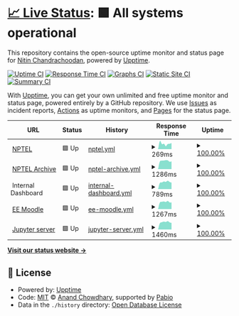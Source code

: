 # [📈 Live Status](https://nchandra75.github.io/upptime): <!--live status--> **🟩 All systems operational**

This repository contains the open-source uptime monitor and status page for [Nitin Chandrachoodan](https://nchandra75.github.io/upptime), powered by [Upptime](https://github.com/upptime/upptime).

[![Uptime CI](https://github.com/nchandra75/upptime/workflows/Uptime%20CI/badge.svg)](https://github.com/nchandra75/upptime/actions?query=workflow%3A%22Uptime+CI%22)
[![Response Time CI](https://github.com/nchandra75/upptime/workflows/Response%20Time%20CI/badge.svg)](https://github.com/nchandra75/upptime/actions?query=workflow%3A%22Response+Time+CI%22)
[![Graphs CI](https://github.com/nchandra75/upptime/workflows/Graphs%20CI/badge.svg)](https://github.com/nchandra75/upptime/actions?query=workflow%3A%22Graphs+CI%22)
[![Static Site CI](https://github.com/nchandra75/upptime/workflows/Static%20Site%20CI/badge.svg)](https://github.com/nchandra75/upptime/actions?query=workflow%3A%22Static+Site+CI%22)
[![Summary CI](https://github.com/nchandra75/upptime/workflows/Summary%20CI/badge.svg)](https://github.com/nchandra75/upptime/actions?query=workflow%3A%22Summary+CI%22)

With [Upptime](https://upptime.js.org), you can get your own unlimited and free uptime monitor and status page, powered entirely by a GitHub repository. We use [Issues](https://github.com/nchandra75/upptime/issues) as incident reports, [Actions](https://github.com/nchandra75/upptime/actions) as uptime monitors, and [Pages](https://nchandra75.github.io/upptime) for the status page.

<!--start: status pages-->
<!-- This summary is generated by Upptime (https://github.com/upptime/upptime) -->
<!-- Do not edit this manually, your changes will be overwritten -->
<!-- prettier-ignore -->
| URL | Status | History | Response Time | Uptime |
| --- | ------ | ------- | ------------- | ------ |
| <img alt="" src="https://icons.duckduckgo.com/ip3/nptel.ac.in.ico" height="13"> [NPTEL](https://nptel.ac.in) | 🟩 Up | [nptel.yml](https://github.com/nchandra75/upptime/commits/HEAD/history/nptel.yml) | <details><summary><img alt="Response time graph" src="./graphs/nptel/response-time-week.png" height="20"> 269ms</summary><br><a href="https://nchandra75.github.io/upptime/history/nptel"><img alt="Response time 266" src="https://img.shields.io/endpoint?url=https%3A%2F%2Fraw.githubusercontent.com%2Fnchandra75%2Fupptime%2FHEAD%2Fapi%2Fnptel%2Fresponse-time.json"></a><br><a href="https://nchandra75.github.io/upptime/history/nptel"><img alt="24-hour response time 302" src="https://img.shields.io/endpoint?url=https%3A%2F%2Fraw.githubusercontent.com%2Fnchandra75%2Fupptime%2FHEAD%2Fapi%2Fnptel%2Fresponse-time-day.json"></a><br><a href="https://nchandra75.github.io/upptime/history/nptel"><img alt="7-day response time 269" src="https://img.shields.io/endpoint?url=https%3A%2F%2Fraw.githubusercontent.com%2Fnchandra75%2Fupptime%2FHEAD%2Fapi%2Fnptel%2Fresponse-time-week.json"></a><br><a href="https://nchandra75.github.io/upptime/history/nptel"><img alt="30-day response time 256" src="https://img.shields.io/endpoint?url=https%3A%2F%2Fraw.githubusercontent.com%2Fnchandra75%2Fupptime%2FHEAD%2Fapi%2Fnptel%2Fresponse-time-month.json"></a><br><a href="https://nchandra75.github.io/upptime/history/nptel"><img alt="1-year response time 266" src="https://img.shields.io/endpoint?url=https%3A%2F%2Fraw.githubusercontent.com%2Fnchandra75%2Fupptime%2FHEAD%2Fapi%2Fnptel%2Fresponse-time-year.json"></a></details> | <details><summary><a href="https://nchandra75.github.io/upptime/history/nptel">100.00%</a></summary><a href="https://nchandra75.github.io/upptime/history/nptel"><img alt="All-time uptime 99.96%" src="https://img.shields.io/endpoint?url=https%3A%2F%2Fraw.githubusercontent.com%2Fnchandra75%2Fupptime%2FHEAD%2Fapi%2Fnptel%2Fuptime.json"></a><br><a href="https://nchandra75.github.io/upptime/history/nptel"><img alt="24-hour uptime 100.00%" src="https://img.shields.io/endpoint?url=https%3A%2F%2Fraw.githubusercontent.com%2Fnchandra75%2Fupptime%2FHEAD%2Fapi%2Fnptel%2Fuptime-day.json"></a><br><a href="https://nchandra75.github.io/upptime/history/nptel"><img alt="7-day uptime 100.00%" src="https://img.shields.io/endpoint?url=https%3A%2F%2Fraw.githubusercontent.com%2Fnchandra75%2Fupptime%2FHEAD%2Fapi%2Fnptel%2Fuptime-week.json"></a><br><a href="https://nchandra75.github.io/upptime/history/nptel"><img alt="30-day uptime 100.00%" src="https://img.shields.io/endpoint?url=https%3A%2F%2Fraw.githubusercontent.com%2Fnchandra75%2Fupptime%2FHEAD%2Fapi%2Fnptel%2Fuptime-month.json"></a><br><a href="https://nchandra75.github.io/upptime/history/nptel"><img alt="1-year uptime 99.96%" src="https://img.shields.io/endpoint?url=https%3A%2F%2Fraw.githubusercontent.com%2Fnchandra75%2Fupptime%2FHEAD%2Fapi%2Fnptel%2Fuptime-year.json"></a></details>
| <img alt="" src="https://icons.duckduckgo.com/ip3/archive.nptel.ac.in.ico" height="13"> [NPTEL Archive](https://archive.nptel.ac.in) | 🟩 Up | [nptel-archive.yml](https://github.com/nchandra75/upptime/commits/HEAD/history/nptel-archive.yml) | <details><summary><img alt="Response time graph" src="./graphs/nptel-archive/response-time-week.png" height="20"> 1286ms</summary><br><a href="https://nchandra75.github.io/upptime/history/nptel-archive"><img alt="Response time 1304" src="https://img.shields.io/endpoint?url=https%3A%2F%2Fraw.githubusercontent.com%2Fnchandra75%2Fupptime%2FHEAD%2Fapi%2Fnptel-archive%2Fresponse-time.json"></a><br><a href="https://nchandra75.github.io/upptime/history/nptel-archive"><img alt="24-hour response time 1197" src="https://img.shields.io/endpoint?url=https%3A%2F%2Fraw.githubusercontent.com%2Fnchandra75%2Fupptime%2FHEAD%2Fapi%2Fnptel-archive%2Fresponse-time-day.json"></a><br><a href="https://nchandra75.github.io/upptime/history/nptel-archive"><img alt="7-day response time 1286" src="https://img.shields.io/endpoint?url=https%3A%2F%2Fraw.githubusercontent.com%2Fnchandra75%2Fupptime%2FHEAD%2Fapi%2Fnptel-archive%2Fresponse-time-week.json"></a><br><a href="https://nchandra75.github.io/upptime/history/nptel-archive"><img alt="30-day response time 1282" src="https://img.shields.io/endpoint?url=https%3A%2F%2Fraw.githubusercontent.com%2Fnchandra75%2Fupptime%2FHEAD%2Fapi%2Fnptel-archive%2Fresponse-time-month.json"></a><br><a href="https://nchandra75.github.io/upptime/history/nptel-archive"><img alt="1-year response time 1304" src="https://img.shields.io/endpoint?url=https%3A%2F%2Fraw.githubusercontent.com%2Fnchandra75%2Fupptime%2FHEAD%2Fapi%2Fnptel-archive%2Fresponse-time-year.json"></a></details> | <details><summary><a href="https://nchandra75.github.io/upptime/history/nptel-archive">100.00%</a></summary><a href="https://nchandra75.github.io/upptime/history/nptel-archive"><img alt="All-time uptime 99.97%" src="https://img.shields.io/endpoint?url=https%3A%2F%2Fraw.githubusercontent.com%2Fnchandra75%2Fupptime%2FHEAD%2Fapi%2Fnptel-archive%2Fuptime.json"></a><br><a href="https://nchandra75.github.io/upptime/history/nptel-archive"><img alt="24-hour uptime 100.00%" src="https://img.shields.io/endpoint?url=https%3A%2F%2Fraw.githubusercontent.com%2Fnchandra75%2Fupptime%2FHEAD%2Fapi%2Fnptel-archive%2Fuptime-day.json"></a><br><a href="https://nchandra75.github.io/upptime/history/nptel-archive"><img alt="7-day uptime 100.00%" src="https://img.shields.io/endpoint?url=https%3A%2F%2Fraw.githubusercontent.com%2Fnchandra75%2Fupptime%2FHEAD%2Fapi%2Fnptel-archive%2Fuptime-week.json"></a><br><a href="https://nchandra75.github.io/upptime/history/nptel-archive"><img alt="30-day uptime 99.96%" src="https://img.shields.io/endpoint?url=https%3A%2F%2Fraw.githubusercontent.com%2Fnchandra75%2Fupptime%2FHEAD%2Fapi%2Fnptel-archive%2Fuptime-month.json"></a><br><a href="https://nchandra75.github.io/upptime/history/nptel-archive"><img alt="1-year uptime 99.97%" src="https://img.shields.io/endpoint?url=https%3A%2F%2Fraw.githubusercontent.com%2Fnchandra75%2Fupptime%2FHEAD%2Fapi%2Fnptel-archive%2Fuptime-year.json"></a></details>
| <img alt="" src="https://icons.duckduckgo.com/ip3/null.ico" height="13"> Internal Dashboard | 🟩 Up | [internal-dashboard.yml](https://github.com/nchandra75/upptime/commits/HEAD/history/internal-dashboard.yml) | <details><summary><img alt="Response time graph" src="./graphs/internal-dashboard/response-time-week.png" height="20"> 789ms</summary><br><a href="https://nchandra75.github.io/upptime/history/internal-dashboard"><img alt="Response time 790" src="https://img.shields.io/endpoint?url=https%3A%2F%2Fraw.githubusercontent.com%2Fnchandra75%2Fupptime%2FHEAD%2Fapi%2Finternal-dashboard%2Fresponse-time.json"></a><br><a href="https://nchandra75.github.io/upptime/history/internal-dashboard"><img alt="24-hour response time 721" src="https://img.shields.io/endpoint?url=https%3A%2F%2Fraw.githubusercontent.com%2Fnchandra75%2Fupptime%2FHEAD%2Fapi%2Finternal-dashboard%2Fresponse-time-day.json"></a><br><a href="https://nchandra75.github.io/upptime/history/internal-dashboard"><img alt="7-day response time 789" src="https://img.shields.io/endpoint?url=https%3A%2F%2Fraw.githubusercontent.com%2Fnchandra75%2Fupptime%2FHEAD%2Fapi%2Finternal-dashboard%2Fresponse-time-week.json"></a><br><a href="https://nchandra75.github.io/upptime/history/internal-dashboard"><img alt="30-day response time 799" src="https://img.shields.io/endpoint?url=https%3A%2F%2Fraw.githubusercontent.com%2Fnchandra75%2Fupptime%2FHEAD%2Fapi%2Finternal-dashboard%2Fresponse-time-month.json"></a><br><a href="https://nchandra75.github.io/upptime/history/internal-dashboard"><img alt="1-year response time 790" src="https://img.shields.io/endpoint?url=https%3A%2F%2Fraw.githubusercontent.com%2Fnchandra75%2Fupptime%2FHEAD%2Fapi%2Finternal-dashboard%2Fresponse-time-year.json"></a></details> | <details><summary><a href="https://nchandra75.github.io/upptime/history/internal-dashboard">100.00%</a></summary><a href="https://nchandra75.github.io/upptime/history/internal-dashboard"><img alt="All-time uptime 99.97%" src="https://img.shields.io/endpoint?url=https%3A%2F%2Fraw.githubusercontent.com%2Fnchandra75%2Fupptime%2FHEAD%2Fapi%2Finternal-dashboard%2Fuptime.json"></a><br><a href="https://nchandra75.github.io/upptime/history/internal-dashboard"><img alt="24-hour uptime 100.00%" src="https://img.shields.io/endpoint?url=https%3A%2F%2Fraw.githubusercontent.com%2Fnchandra75%2Fupptime%2FHEAD%2Fapi%2Finternal-dashboard%2Fuptime-day.json"></a><br><a href="https://nchandra75.github.io/upptime/history/internal-dashboard"><img alt="7-day uptime 100.00%" src="https://img.shields.io/endpoint?url=https%3A%2F%2Fraw.githubusercontent.com%2Fnchandra75%2Fupptime%2FHEAD%2Fapi%2Finternal-dashboard%2Fuptime-week.json"></a><br><a href="https://nchandra75.github.io/upptime/history/internal-dashboard"><img alt="30-day uptime 99.96%" src="https://img.shields.io/endpoint?url=https%3A%2F%2Fraw.githubusercontent.com%2Fnchandra75%2Fupptime%2FHEAD%2Fapi%2Finternal-dashboard%2Fuptime-month.json"></a><br><a href="https://nchandra75.github.io/upptime/history/internal-dashboard"><img alt="1-year uptime 99.97%" src="https://img.shields.io/endpoint?url=https%3A%2F%2Fraw.githubusercontent.com%2Fnchandra75%2Fupptime%2FHEAD%2Fapi%2Finternal-dashboard%2Fuptime-year.json"></a></details>
| <img alt="" src="https://icons.duckduckgo.com/ip3/eex.dev.iitm.ac.in.ico" height="13"> [EE Moodle](https://eex.dev.iitm.ac.in) | 🟩 Up | [ee-moodle.yml](https://github.com/nchandra75/upptime/commits/HEAD/history/ee-moodle.yml) | <details><summary><img alt="Response time graph" src="./graphs/ee-moodle/response-time-week.png" height="20"> 1267ms</summary><br><a href="https://nchandra75.github.io/upptime/history/ee-moodle"><img alt="Response time 1266" src="https://img.shields.io/endpoint?url=https%3A%2F%2Fraw.githubusercontent.com%2Fnchandra75%2Fupptime%2FHEAD%2Fapi%2Fee-moodle%2Fresponse-time.json"></a><br><a href="https://nchandra75.github.io/upptime/history/ee-moodle"><img alt="24-hour response time 1179" src="https://img.shields.io/endpoint?url=https%3A%2F%2Fraw.githubusercontent.com%2Fnchandra75%2Fupptime%2FHEAD%2Fapi%2Fee-moodle%2Fresponse-time-day.json"></a><br><a href="https://nchandra75.github.io/upptime/history/ee-moodle"><img alt="7-day response time 1267" src="https://img.shields.io/endpoint?url=https%3A%2F%2Fraw.githubusercontent.com%2Fnchandra75%2Fupptime%2FHEAD%2Fapi%2Fee-moodle%2Fresponse-time-week.json"></a><br><a href="https://nchandra75.github.io/upptime/history/ee-moodle"><img alt="30-day response time 1267" src="https://img.shields.io/endpoint?url=https%3A%2F%2Fraw.githubusercontent.com%2Fnchandra75%2Fupptime%2FHEAD%2Fapi%2Fee-moodle%2Fresponse-time-month.json"></a><br><a href="https://nchandra75.github.io/upptime/history/ee-moodle"><img alt="1-year response time 1266" src="https://img.shields.io/endpoint?url=https%3A%2F%2Fraw.githubusercontent.com%2Fnchandra75%2Fupptime%2FHEAD%2Fapi%2Fee-moodle%2Fresponse-time-year.json"></a></details> | <details><summary><a href="https://nchandra75.github.io/upptime/history/ee-moodle">100.00%</a></summary><a href="https://nchandra75.github.io/upptime/history/ee-moodle"><img alt="All-time uptime 99.97%" src="https://img.shields.io/endpoint?url=https%3A%2F%2Fraw.githubusercontent.com%2Fnchandra75%2Fupptime%2FHEAD%2Fapi%2Fee-moodle%2Fuptime.json"></a><br><a href="https://nchandra75.github.io/upptime/history/ee-moodle"><img alt="24-hour uptime 100.00%" src="https://img.shields.io/endpoint?url=https%3A%2F%2Fraw.githubusercontent.com%2Fnchandra75%2Fupptime%2FHEAD%2Fapi%2Fee-moodle%2Fuptime-day.json"></a><br><a href="https://nchandra75.github.io/upptime/history/ee-moodle"><img alt="7-day uptime 100.00%" src="https://img.shields.io/endpoint?url=https%3A%2F%2Fraw.githubusercontent.com%2Fnchandra75%2Fupptime%2FHEAD%2Fapi%2Fee-moodle%2Fuptime-week.json"></a><br><a href="https://nchandra75.github.io/upptime/history/ee-moodle"><img alt="30-day uptime 99.96%" src="https://img.shields.io/endpoint?url=https%3A%2F%2Fraw.githubusercontent.com%2Fnchandra75%2Fupptime%2FHEAD%2Fapi%2Fee-moodle%2Fuptime-month.json"></a><br><a href="https://nchandra75.github.io/upptime/history/ee-moodle"><img alt="1-year uptime 99.97%" src="https://img.shields.io/endpoint?url=https%3A%2F%2Fraw.githubusercontent.com%2Fnchandra75%2Fupptime%2FHEAD%2Fapi%2Fee-moodle%2Fuptime-year.json"></a></details>
| <img alt="" src="https://icons.duckduckgo.com/ip3/jup.dev.iitm.ac.in.ico" height="13"> [Jupyter server](https://jup.dev.iitm.ac.in) | 🟩 Up | [jupyter-server.yml](https://github.com/nchandra75/upptime/commits/HEAD/history/jupyter-server.yml) | <details><summary><img alt="Response time graph" src="./graphs/jupyter-server/response-time-week.png" height="20"> 1460ms</summary><br><a href="https://nchandra75.github.io/upptime/history/jupyter-server"><img alt="Response time 3496" src="https://img.shields.io/endpoint?url=https%3A%2F%2Fraw.githubusercontent.com%2Fnchandra75%2Fupptime%2FHEAD%2Fapi%2Fjupyter-server%2Fresponse-time.json"></a><br><a href="https://nchandra75.github.io/upptime/history/jupyter-server"><img alt="24-hour response time 1323" src="https://img.shields.io/endpoint?url=https%3A%2F%2Fraw.githubusercontent.com%2Fnchandra75%2Fupptime%2FHEAD%2Fapi%2Fjupyter-server%2Fresponse-time-day.json"></a><br><a href="https://nchandra75.github.io/upptime/history/jupyter-server"><img alt="7-day response time 1460" src="https://img.shields.io/endpoint?url=https%3A%2F%2Fraw.githubusercontent.com%2Fnchandra75%2Fupptime%2FHEAD%2Fapi%2Fjupyter-server%2Fresponse-time-week.json"></a><br><a href="https://nchandra75.github.io/upptime/history/jupyter-server"><img alt="30-day response time 3419" src="https://img.shields.io/endpoint?url=https%3A%2F%2Fraw.githubusercontent.com%2Fnchandra75%2Fupptime%2FHEAD%2Fapi%2Fjupyter-server%2Fresponse-time-month.json"></a><br><a href="https://nchandra75.github.io/upptime/history/jupyter-server"><img alt="1-year response time 3496" src="https://img.shields.io/endpoint?url=https%3A%2F%2Fraw.githubusercontent.com%2Fnchandra75%2Fupptime%2FHEAD%2Fapi%2Fjupyter-server%2Fresponse-time-year.json"></a></details> | <details><summary><a href="https://nchandra75.github.io/upptime/history/jupyter-server">100.00%</a></summary><a href="https://nchandra75.github.io/upptime/history/jupyter-server"><img alt="All-time uptime 99.85%" src="https://img.shields.io/endpoint?url=https%3A%2F%2Fraw.githubusercontent.com%2Fnchandra75%2Fupptime%2FHEAD%2Fapi%2Fjupyter-server%2Fuptime.json"></a><br><a href="https://nchandra75.github.io/upptime/history/jupyter-server"><img alt="24-hour uptime 100.00%" src="https://img.shields.io/endpoint?url=https%3A%2F%2Fraw.githubusercontent.com%2Fnchandra75%2Fupptime%2FHEAD%2Fapi%2Fjupyter-server%2Fuptime-day.json"></a><br><a href="https://nchandra75.github.io/upptime/history/jupyter-server"><img alt="7-day uptime 100.00%" src="https://img.shields.io/endpoint?url=https%3A%2F%2Fraw.githubusercontent.com%2Fnchandra75%2Fupptime%2FHEAD%2Fapi%2Fjupyter-server%2Fuptime-week.json"></a><br><a href="https://nchandra75.github.io/upptime/history/jupyter-server"><img alt="30-day uptime 99.87%" src="https://img.shields.io/endpoint?url=https%3A%2F%2Fraw.githubusercontent.com%2Fnchandra75%2Fupptime%2FHEAD%2Fapi%2Fjupyter-server%2Fuptime-month.json"></a><br><a href="https://nchandra75.github.io/upptime/history/jupyter-server"><img alt="1-year uptime 99.85%" src="https://img.shields.io/endpoint?url=https%3A%2F%2Fraw.githubusercontent.com%2Fnchandra75%2Fupptime%2FHEAD%2Fapi%2Fjupyter-server%2Fuptime-year.json"></a></details>

<!--end: status pages-->

[**Visit our status website →**](https://nchandra75.github.io/upptime)

## 📄 License

- Powered by: [Upptime](https://github.com/upptime/upptime)
- Code: [MIT](./LICENSE) © [Anand Chowdhary](https://anandchowdhary.com), supported by [Pabio](https://pabio.com)
- Data in the `./history` directory: [Open Database License](https://opendatacommons.org/licenses/odbl/1-0/)
